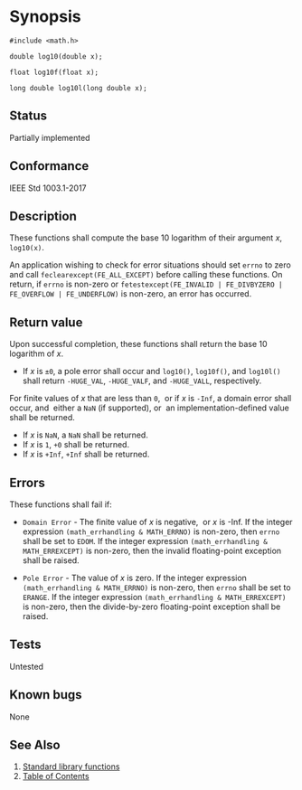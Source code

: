 # Synopsis

`#include <math.h>`

`double log10(double x);`

`float log10f(float x);`

`long double log10l(long double x);`

## Status

Partially implemented

## Conformance

IEEE Std 1003.1-2017

## Description

These functions shall compute the base 10 logarithm of their argument _x_, `log10(x)`.

An application wishing to check for error situations should set `errno` to zero and call `feclearexcept(FE_ALL_EXCEPT)`
before calling these functions. On return, if `errno` is non-zero or
`fetestexcept(FE_INVALID | FE_DIVBYZERO | FE_OVERFLOW | FE_UNDERFLOW)` is non-zero, an error has occurred.

## Return value

Upon successful completion, these functions shall return the base 10 logarithm of _x_.

* If _x_ is `±0`, a pole error shall occur and `log10()`, `log10f()`, and `log10l()` shall return `-HUGE_VAL`,
`-HUGE_VALF`, and `-HUGE_VALL`, respectively.

For finite values of _x_ that are less than `0`,    or if _x_ is `-Inf`,  a domain error shall occur, and    either a
`NaN` (if supported), or   an implementation-defined value shall be returned.

* If _x_ is `NaN`, a `NaN` shall be returned.
* If _x_ is `1`, `+0` shall be returned.
* If _x_ is `+Inf`, `+Inf` shall be returned.

## Errors

These functions shall fail if:

* `Domain Error` - The finite value of _x_ is negative,    or _x_ is -Inf.
If the integer expression `(math_errhandling & MATH_ERRNO)` is non-zero, then `errno` shall be set to `EDOM`. If
the integer expression `(math_errhandling & MATH_ERREXCEPT)` is non-zero, then the invalid floating-point exception
shall be raised.

* `Pole Error` - The value of _x_ is zero.
If the integer expression `(math_errhandling & MATH_ERRNO)` is non-zero, then `errno` shall be set to `ERANGE`. If
the integer expression `(math_errhandling & MATH_ERREXCEPT)` is non-zero, then the divide-by-zero floating-point
exception shall be raised.

## Tests

Untested

## Known bugs

None

## See Also

1. [Standard library functions](../README.md)
2. [Table of Contents](../../../README.md)
